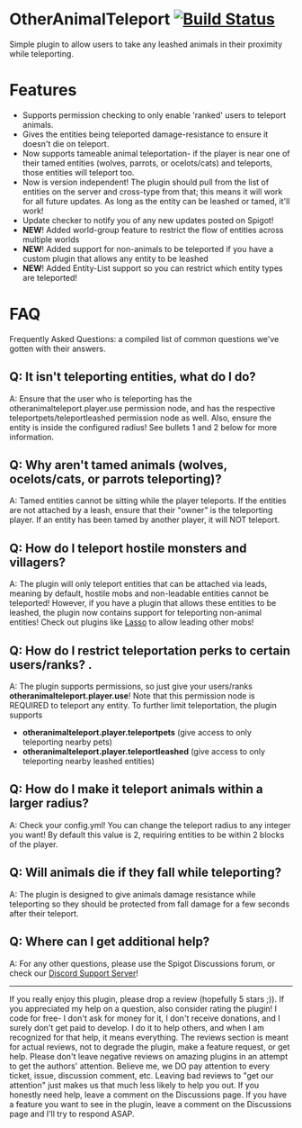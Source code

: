 # OtherAnimalTeleport [![Build Status](https://travis-ci.org/CoolLord22/OtherAnimalTeleport.svg?branch=master)](https://travis-ci.org/CoolLord22/OtherAnimalTeleport)
Simple plugin to allow users to take any leashed animals in their proximity while teleporting. 

# Features
- Supports permission checking to only enable 'ranked' users to teleport animals.
- Gives the entities being teleported damage-resistance to ensure it doesn't die on teleport.
- Now supports tameable animal teleportation- if the player is near one of their tamed entities (wolves, parrots, or ocelots/cats) and teleports, those entities will teleport too.
- Now is version independent! The plugin should pull from the list of entities on the server and cross-type from that; this means it will work for all future updates. As long as the entity can be leashed or tamed, it'll work!
- Update checker to notify you of any new updates posted on Spigot!
- **NEW**! Added world-group feature to restrict the flow of entities across multiple worlds
- **NEW**! Added support for non-animals to be teleported if you have a custom plugin that allows any entity to be leashed
- **NEW**! Added Entity-List support so you can restrict which entity types are teleported!

# FAQ
Frequently Asked Questions: a compiled list of common questions we've gotten with their answers.
## Q: It isn't teleporting entities, what do I do?
A: Ensure that the user who is teleporting has the otheranimalteleport.player.use permission node, and has the respective teleportpets/teleportleashed permission node as well. Also, ensure the entity is inside the configured radius! See bullets 1 and 2 below for more information.
## Q: Why aren't tamed animals (wolves, ocelots/cats, or parrots teleporting)? 
A: Tamed entities cannot be sitting while the player teleports. If the entities are not attached by a leash, ensure that their "owner" is the teleporting player. If an entity has been tamed by another player, it will NOT teleport.
## Q: How do I teleport hostile monsters and villagers? 
A: The plugin will only teleport entities that can be attached via leads, meaning by default, hostile mobs and non-leadable entities cannot be teleported! However, if you have a plugin that allows these entities to be leashed, the plugin now contains support for teleporting non-animal entities! Check out plugins like [Lasso](https://www.spigotmc.org/resources/lasso.54815/) to allow leading other mobs!
## Q: How do I restrict teleportation perks to certain users/ranks? .
A: The plugin supports permissions, so just give your users/ranks **otheranimalteleport.player.use**! Note that this permission node is REQUIRED to teleport any entity. To further limit teleportation, the plugin supports
- **otheranimalteleport.player.teleportpets** (give access to only teleporting nearby pets)
- **otheranimalteleport.player.teleportleashed** (give access to only teleporting nearby leashed entities)
## Q: How do I make it teleport animals within a larger radius? 
A: Check your config.yml! You can change the teleport radius to any integer you want! By default this value is 2, requiring entities to be within 2 blocks of the player.
## Q: Will animals die if they fall while teleporting? 
A: The plugin is designed to give animals damage resistance while teleporting so they should be protected from fall damage for a few seconds after their teleport.
## Q: Where can I get additional help? 
A: For any other questions, please use the Spigot Discussions forum, or check our [Discord Support Server](https://discord.gg/eHBxk5q)!

---
If you really enjoy this plugin, please drop a review (hopefully 5 stars ;)). If you appreciated my help on a question, also consider rating the plugin! I code for free- I don't ask for money for it, I don't receive donations, and I surely don't get paid to develop. I do it to help others, and when I am recognized for that help, it means everything.
The reviews section is meant for actual reviews, not to degrade the plugin, make a feature request, or get help. Please don't leave negative reviews on amazing plugins in an attempt to get the authors' attention. Believe me, we DO pay attention to every ticket, issue, discussion comment, etc. Leaving bad reviews to "get our attention" just makes us that much less likely to help you out. If you honestly need help, leave a comment on the Discussions page.
If you have a feature you want to see in the plugin, leave a comment on the Discussions page and I'll try to respond ASAP.

